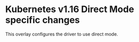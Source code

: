# Kubernetes v1.16 Direct Mode specific changes

This overlay configures the driver to use direct mode.
